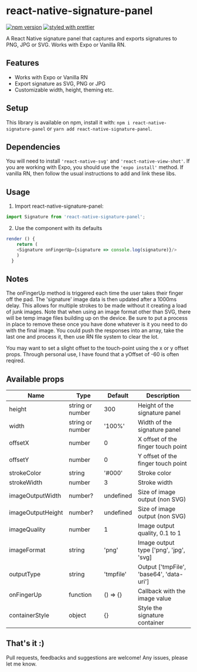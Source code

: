 # react-native-signature-panel

[![npm version](https://badge.fury.io/js/react-native-signature-panel.svg)](https://badge.fury.io/js/react-native-signature-panel)
[![styled with prettier](https://img.shields.io/badge/styled_with-prettier-ff69b4.svg)](https://github.com/prettier/prettier)

A React Native signature panel that captures and exports signatures to PNG, JPG or SVG. Works with Expo or Vanilla RN.

## Features

-   Works with Expo or Vanilla RN
-   Export signature as SVG, PNG or JPG
-   Customizable width, height, theming etc.

## Setup

This library is available on npm, install it with: `npm i react-native-signature-panel` or `yarn add react-native-signature-panel`.

## Dependencies

You will need to install `'react-native-svg'` and `'react-native-view-shot'`. If you are working with Expo, you should use the `'expo install'` method. If vanilla RN, then follow the usual instructions to add and link these libs.

## Usage

1.  Import react-native-signature-panel:

```javascript
import Signature from 'react-native-signature-panel';
```

2.  Use the component with its defaults

```javascript
render () {
    return (
	<Signature onFingerUp={signature => console.log(signature)}/>
    )
  }
```

## Notes

The onFingerUp method is triggered each time the user takes their finger off the pad. The 'signature' image data is then updated after a 1000ms delay. This allows for multiple strokes to be made without it creating a load of junk images. Note that when using an image format other than SVG, there will be temp image files building up on the device. Be sure to put a process in place to remove these once you have done whatever is it you need to do with the final image. You could push the responses into an array, take the last one and process it, then use RN file system to clear the lot.

You may want to set a slight offset to the touch-point using the x or y offset props. Through personal use, I have found that a yOffset of -60 is often reqired.

## Available props

| Name              | Type             | Default   | Description                              |
| ----------------- | ---------------- | --------- | ---------------------------------------- |
| height            | string or number | 300       | Height of the signature panel            |
| width             | string or number | '100%'    | Width of the signature panel             |
| offsetX           | number           | 0         | X offset of the finger touch point       |
| offsetY           | number           | 0         | Y offset of the finger touch point       |
| strokeColor       | string           | '#000'    | Stroke color                             |
| strokeWidth       | number           | 3         | Stroke width                             |
| imageOutputWidth  | number?          | undefined | Size of image output (non SVG)           |
| imageOutputHeight | number?          | undefined | Size of image output (non SVG)           |
| imageQuality      | number           | 1         | Image output quality, 0.1 to 1           |
| imageFormat       | string           | 'png'     | Image output type ['png', 'jpg', 'svg]   |
| outputType        | string           | 'tmpfile' | Output ['tmpFile', 'base64', 'data-uri'] |
| onFingerUp        | function         | () => {}  | Callback with the image value            |
| containerStyle    | object           | {}        | Style the signature container            |

## That's it :)

Pull requests, feedbacks and suggestions are welcome! Any issues, please let me know.
